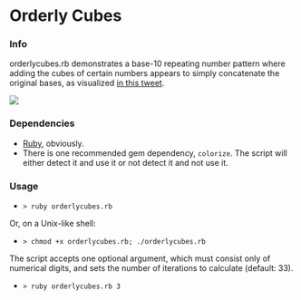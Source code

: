 # Orderly Cubes #

### Info ###
orderlycubes.rb demonstrates a base-10 repeating number pattern where adding the cubes of certain numbers appears to simply concatenate the original bases, as visualized [in this tweet](https://twitter.com/pickover/status/842205064194347008).

![](https://pbs.twimg.com/media/Bt-O94QCcAAnsmr.jpg:large)

### Dependencies ###
* [Ruby](https://www.ruby-lang.org/en/), obviously.
* There is one recommended gem dependency, `colorize`. The script will either detect it and use it or not detect it and not use it.

### Usage ###
* `> ruby orderlycubes.rb`

Or, on a Unix-like shell:

* `> chmod +x orderlycubes.rb; ./orderlycubes.rb`

The script accepts one optional argument, which must consist only of numerical digits, and sets the number of iterations to calculate (default: 33).

* `> ruby orderlycubes.rb 3`
